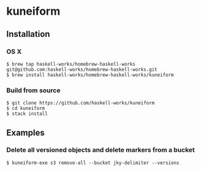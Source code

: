# kuneiform

## Installation

### OS X
```
$ brew tap haskell-works/homebrew-haskell-works git@github.com:haskell-works/homebrew-haskell-works.git
$ brew install haskell-works/homebrew-haskell-works/kuneiform
```

### Build from source
```
$ git clone https://github.com/haskell-works/kuneiform
$ cd kuneiform
$ stack install
```

## Examples

### Delete all versioned objects and delete markers from a bucket

```
$ kuneiform-exe s3 remove-all --bucket jky-delimiter --versions
```
